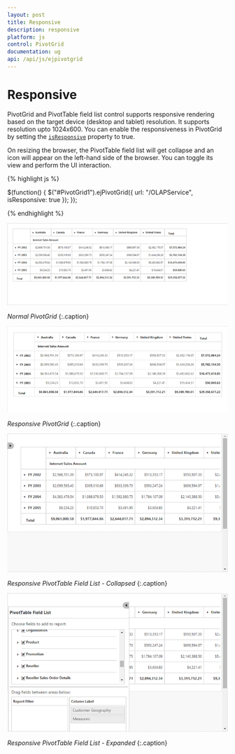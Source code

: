 ```yaml
---
layout: post
title: Responsive
description: responsive
platform: js
control: PivotGrid
documentation: ug
api: /api/js/ejpivotgrid
---
```


# Responsive

PivotGrid and PivotTable field list control supports responsive rendering based on the target device (desktop and tablet) resolution. It supports resolution upto 1024x600. You can enable the responsiveness in PivotGrid by setting the [`isResponsive`](/api/js/ejpivotgrid#members:isresponsive) property to true.

On resizing the browser, the PivotTable field list will get collapse and an icon will appear on the left-hand side of the browser. You can toggle its view and perform the UI interaction.

{% highlight js %}

$(function() {
    $("#PivotGrid1").ejPivotGrid({
             url: "/OLAPService",
        isResponsive: true
    });
});

{% endhighlight %}

![](Responsive_images/normal.png)

_Normal PivotGrid_
{:.caption}

![](Responsive_images/responsive.png)

_Responsive PivotGrid_
{:.caption}

![](Responsive_images/res-schema.png)

_Responsive PivotTable Field List - Collapsed_
{:.caption}

![](Responsive_images/res-schema1.png)

_Responsive PivotTable Field List - Expanded_
{:.caption}


